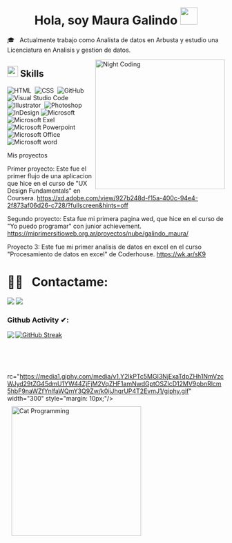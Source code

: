 <h1 align="center"><b>Hola, soy Maura Galindo </b><img src="https://user-images.githubusercontent.com/5679180/79618120-0daffb80-80be-11ea-819e-d2b0fa904d07.gif" width="40px"></h1>



🎓 &nbsp; Actualmente trabajo como Analista de datos en Arbusta y estudio una Licenciatura en Analisis y gestion de datos.
 &nbsp; 


<img alt="Night Coding" src="https://media.giphy.com/media/9LwSYQz5jGpOyYr163/giphy.gif" width= 
"300" align="right"/>


## <img src="https://media2.giphy.com/media/QssGEmpkyEOhBCb7e1/giphy.gif?cid=ecf05e47a0n3gi1bfqntqmob8g9aid1oyj2wr3ds3mg700bl&rid=giphy.gif" width ="25"><b> Skills</b>

![HTML](https://img.shields.io/badge/-HTML-05122A?style=flat&logo=HTML5)&nbsp;
![CSS](https://img.shields.io/badge/-CSS-05122A?style=flat&logo=CSS3&logoColor=1572B6)&nbsp;
![GitHub](https://img.shields.io/badge/-GitHub-05122A?style=flat&logo=github)&nbsp;
![Visual Studio Code](https://img.shields.io/badge/-Visual%20Studio%20Code-05122A?style=flat&logo=visual-studio-code&logoColor=007ACC)&nbsp;
![Illustrator](https://img.shields.io/badge/-Illustrator-05122A?style=flat&logo=adobe-illustrator)&nbsp;
![Photoshop](https://img.shields.io/badge/-Photoshop-05122A?style=flat&logo=adobe-photoshop)&nbsp;
![InDesign](https://img.shields.io/badge/-InDesign-05122A?style=flat&logo=adobe-indesign)
![Microsoft](https://img.shields.io/badge/Windows-0078D6?style=for-the-badge&logo=windows&logoColor=white)
![Microsoft Exel](https://img.shields.io/badge/Microsoft_Excel-217346?style=for-the-badge&logo=microsoft-excel&logoColor=white)
![Microsoft Powerpoint](https://img.shields.io/badge/Microsoft_PowerPoint-B7472A?style=for-the-badge&logo=microsoft-powerpoint&logoColor=white)
![Microsoft Office](https://img.shields.io/badge/Microsoft_Office-D83B01?style=for-the-badge&logo=microsoft-office&logoColor=white)
![Microsoft word](https://img.shields.io/badge/Microsoft_Word-2B579A?style=for-the-badge&logo=microsoft-word&logoColor=white)

Mis proyectos

Primer proyecto: Este fue el primer flujo de una aplicacion que hice en el curso de "UX Design Fundamentals" en Coursera.
https://xd.adobe.com/view/927b248d-f15a-400c-94e4-2f873af06d26-c728/?fullscreen&hints=off

Segundo proyecto: Esta fue mi primera pagina wed, que hice en el curso de "Yo puedo programar" con junior achievement.
https://miprimersitioweb.org.ar/proyectos/nube/galindo_maura/

Proyecto 3: Este fue mi primer analisis de datos en excel en el curso "Procesamiento de datos en excel" de Coderhouse.
https://wk.ar/sK9


 
<p align="center">
  <h1> 🤝🏻 &nbsp; Contactame:
  </h1>  
</p>

<p>
<a href="https://www.linkedin.com/in/maura-galindo/"><img src="https://img.shields.io/badge/LinkedIn-0077B5?style=for-the-badge&logo=linkedin&logoColor=white"/></a>
<a href="mauralizeth1699@gmail.com"><img src="https://img.shields.io/badge/Gmail-D14836?style=for-the-badge&logo=gmail&logoColor=white"/></a>

</p>

### Github Activity ✔:

<a href="https://github.com/Mauragalindo16">
  <img align="left" src="https://github-readme-stats.vercel.app/api/top-langs/?username=Mauragalindo16" />
  </a>

[![GitHub Streak](https://github-readme-streak-stats.herokuapp.com?user=Mauragalindo16&theme=aura-dark&hide_border=FALSO&locale=es&date_format=j%2Fn%5B%2FY%5D&card_width=491)](https://git.io/streak-stats)

<br/>
<br/>
<br/>


rc="https://media1.giphy.com/media/v1.Y2lkPTc5MGI3NjExaTdpZHh1NmVzcWJyd29tZG45dmU1YW44ZjFjM2VqZHF1amNwdGptOSZlcD12MV9pbnRlcm5hbF9naWZfYnlfaWQmY3Q9Zw/k0ijJhqrUP4T2EvmJ1/giphy.gif" width="300" style="margin: 10px;"/>
  <img alt="Cat Programming" src="https://media3.giphy.com/media/v1.Y2lkPTc5MGI3NjExZWx5ODhpdWtsZzM4NDN6dDh1aXZrYWcwMnd6ZWNjZ3R5eHlycDF4MiZlcD12MV9pbnRlcm5hbF9naWZfYnlfaWQmY3Q9Zw/LvlaXOfUxg9mPNGNBK/giphy.gif" width="300" style="margin: 10px;"/>
</div>
